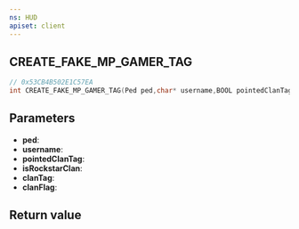 ```yaml
---
ns: HUD
apiset: client
---
```

## CREATE_FAKE_MP_GAMER_TAG

```c
// 0x53CB4B502E1C57EA
int CREATE_FAKE_MP_GAMER_TAG(Ped ped,char* username,BOOL pointedClanTag,BOOL isRockstarClan,char* clanTag,int clanFlag);
```


## Parameters
* **ped**:
* **username**:
* **pointedClanTag**:
* **isRockstarClan**:
* **clanTag**:
* **clanFlag**:

## Return value